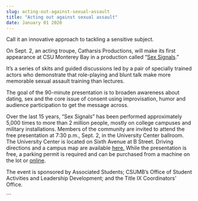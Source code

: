```yaml
---
slug: acting-out-against-sexual-assault
title: "Acting out against sexual assault"
date: January 01 2020
---
```


 
<p>Call it an innovative approach to tackling a sensitive subject.</p>
<p>
  On Sept. 2, an acting troupe, Catharsis Productions, will make its first
  appearance at CSU Monterey Bay in a production called “<a
    href="https://www.catharsisproductions.com/sexsignals.php"
    >Sex Signals</a
  >.”
</p>
<p>
  It’s a series of skits and guided discussions led by a pair of specially
  trained actors who demonstrate that role-playing and blunt talk make more
  memorable sexual assault training than lectures.
</p>
<p>
  The goal of the 90-minute presentation is to broaden awareness about dating,
  sex and the core issue of consent using improvisation, humor and audience
  participation to get the message across.
</p>
<p>
  Over the last 15 years, “Sex Signals” has been performed approximately 5,000
  times to more than 2 million people, mostly on college campuses and military
  installations. Members of the community are invited to attend the free
  presentation at 7:30 p.m., Sept. 2, in the University Center ballroom. The
  University Center is located on Sixth Avenue at B Street. Driving directions
  and a campus map are available <a href="https://csumb.edu/maps">here.</a> While
  the presentation is free, a parking permit is required and can be purchased
  from a machine on the lot or
  <a href="https://parking.csumb.edu/buy-permit">online</a>.
</p>
<p>
  The event is sponsored by Associated Students; CSUMB’s Office of Student
  Activities and Leadership Development; and the Title IX Coordinators’ Office.
</p>
<p></p>
```
